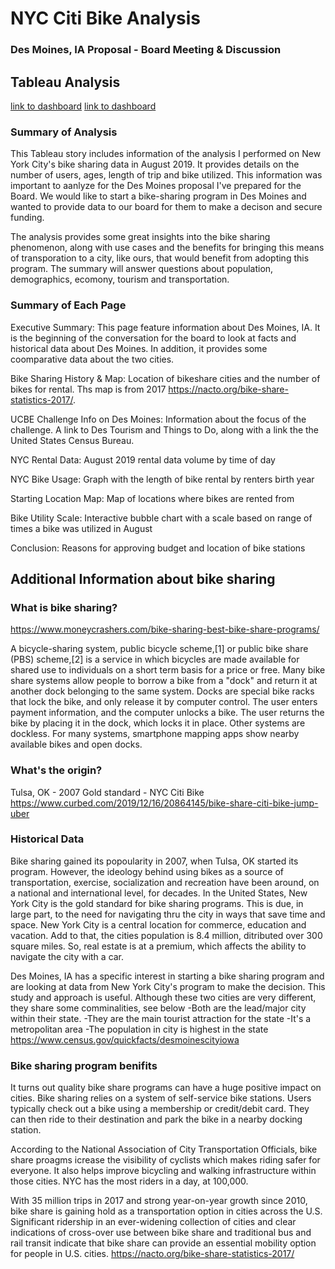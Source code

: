 # NYC Citi Bike Analysis
### Des Moines, IA Proposal - Board Meeting & Discussion

## Tableau Analysis
[link to dashboard](https://public.tableau.com/profile/doris.b.cohen#!/vizhome/BikeshareChallengeFINAL/StoryChallenge?publish=yes)
[link to dashboard]("https://public.tableau.com/profile/doris.b.cohen#!/vizhome/BikeshareChallengeFINAL/StoryChallenge?publish=yes")

### Summary of Analysis
This Tableau story includes information of the analysis I performed on New York City's bike sharing data in August 2019. It provides details on the number of users, ages, length of trip and bike utilized. This information was important to aanlyze for the Des Moines proposal I've prepared for the Board. We would like to start a bike-sharing program in Des Moines and wanted to provide data to our board for them to make a decison and secure funding. 

The analysis provides some great insights into the bike sharing phenomenon, along with use cases and the benefits for bringing this means of transporation to a city, like ours, that would benefit from adopting this program. The summary will answer questions about population, demographics, ecomony, tourism and transportation.

### Summary of Each Page
Executive Summary: This page feature information about Des Moines, IA. It is the beginning of the conversation for the board to look at facts and historical data about Des Moines. In addition, it provides some coomparative data about the two cities. 

Bike Sharing History & Map: Location of bikeshare cities and the number of bikes for rental. Ths map is from 2017 https://nacto.org/bike-share-statistics-2017/.

UCBE Challenge Info on Des Moines: Information about the focus of the challenge. A link to Des Tourism and Things to Do, along with a link the the United States Census Bureau. 

NYC Rental Data: August 2019 rental data volume by time of day

NYC Bike Usage: Graph with the length of bike rental by renters birth year

Starting Location Map: Map of locations where bikes are rented from 

Bike Utility Scale: Interactive bubble chart with a scale based on range of times a bike was utilized in August

Conclusion: Reasons for approving budget and location of bike stations


## Additional Information about bike sharing

### What is bike sharing?
https://www.moneycrashers.com/bike-sharing-best-bike-share-programs/

A bicycle-sharing system, public bicycle scheme,[1] or public bike share (PBS) scheme,[2] is a service in which bicycles are made available for shared use to individuals on a short term basis for a price or free. Many bike share systems allow people to borrow a bike from a "dock" and return it at another dock belonging to the same system. Docks are special bike racks that lock the bike, and only release it by computer control. The user enters payment information, and the computer unlocks a bike. The user returns the bike by placing it in the dock, which locks it in place. Other systems are dockless. For many systems, smartphone mapping apps show nearby available bikes and open docks.

### What's the origin?
Tulsa, OK - 2007
Gold standard - NYC Citi Bike
https://www.curbed.com/2019/12/16/20864145/bike-share-citi-bike-jump-uber


### Historical Data
Bike sharing gained its popoularity in 2007, when Tulsa, OK started its program. However, the ideology behind using bikes as a source of transportation, exercise, socialization and recreation have been around, on a national and international level, for decades. In the United States, New York City is the gold standard for bike sharing programs. This is due, in large part, to the need for navigating thru the city in ways that save time and space. New York City is a central location for commerce, education and vacation. Add to that, the cities population is 8.4 million, ditributed over 300 square miles. So, real estate is at a premium, which affects the ability to navigate the city with a car. 

Des Moines, IA has a specific interest in starting a bike sharing program and are looking at data from New York City's program to make the decision. This study and approach is useful. Although these two cities are very different, they share some comminalities, see below
    -Both are the lead/major city within their state.
    -They are the main tourist attraction for the state
    -It's a metropolitan area
    -The population in city is highest in the state https://www.census.gov/quickfacts/desmoinescityiowa 

### Bike sharing program benifits
It turns out quality bike share programs can have a huge positive impact on cities. Bike sharing relies on a system of self-service bike stations. Users typically check out a bike using a membership or credit/debit card. They can then ride to their destination and park the bike in a nearby docking station.

According to the National Association of City Transportation Officials, bike share proagms icrease the visibility of cyclists which makes riding safer for everyone. It also helps improve bicycling and walking infrastructure within those cities. NYC has the most riders in a day, at 100,000. 

With 35 million trips in 2017 and strong year-on-year growth since 2010, bike share is gaining hold as a transportation option in cities across the U.S. Significant ridership in an ever-widening collection of cities and clear indications of cross-over use between bike share and traditional bus and rail transit indicate that bike share can provide an essential mobility option for people in U.S. cities. https://nacto.org/bike-share-statistics-2017/ 



